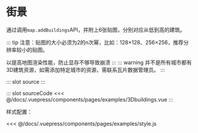 # 街景

通过调用`map.addBuildings`API，并附上6张贴图，分别对应从低到高的建筑。

::: tip
注意：贴图的大小必须为2的n次幂，比如：128×128、256×256，推荐分辨率较小的贴图。

以提高地图渲染性能，防止显存不够导致崩溃
:::
::: warning
并不是所有城市都有3D建筑资源，如需添加特定城市的资源，需联系瓦片数据管理员。
:::


<demo-block>
::: slot source
<pages-examples-3Dbuildings></pages-examples-3Dbuildings>
:::

::: slot sourceCode
<<< @/docs/.vuepress/components/pages/examples/3Dbuildings.vue
:::

</demo-block>

样式配置：

<<< @/docs/.vuepress/components/pages/examples/style.js